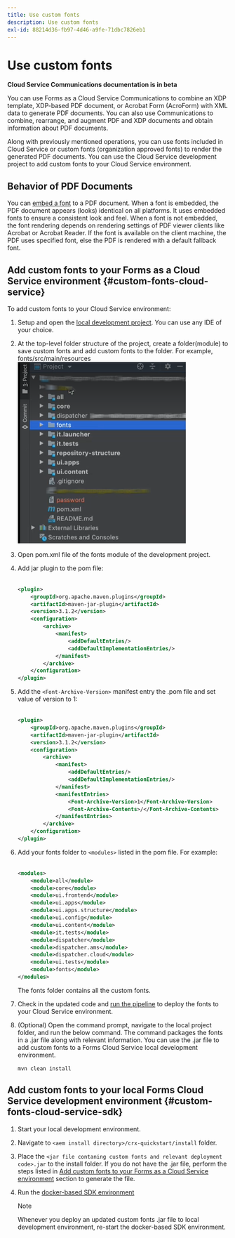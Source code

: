 ```yaml
---
title: Use custom fonts
description: Use custom fonts
exl-id: 88214d36-fb97-4d46-a9fe-71dbc7826eb1
---
```

# Use custom fonts

**Cloud Service Communications documentation is in beta**

You can use Forms as a Cloud Service Communications to combine an XDP template, XDP-based PDF document, or Acrobat Form (AcroForm) with XML data to generate PDF documents. You can also use Communications to combine, rearrange, and augment PDF and XDP documents and obtain information about PDF documents. 

Along with previously mentioned operations, you can use fonts included in Cloud Service or custom fonts (organization approved fonts) to render the generated PDF documents. You can use the Cloud Service development project to add custom fonts to your Cloud Service environment.

## Behavior of PDF Documents

You can [embed a font](https://adobedocs.github.io/experience-manager-forms-cloud-service-developer-reference/api/sync/#tag/PDFOutputOptions) to a PDF document. When a font is embedded, the PDF document appears (looks) identical on all platforms. It uses embedded fonts to ensure a consistent look and feel. When a font is not embedded, the font rendering depends on rendering settings of PDF viewer clients like Acrobat or Acrobat Reader. If the font is available on the client machine, the PDF uses specified font, else the PDF is rendered with a default fallback font.

## Add custom fonts to your Forms as a Cloud Service environment {#custom-fonts-cloud-service}

To add custom fonts to your Cloud Service environment:

1. Setup and open the [local development project](setup-local-development-environment.md). You can use any IDE of your choice.
1. At the top-level folder structure of the project, create a folder(module) to save custom fonts and add custom fonts to the folder. For example, fonts/src/main/resources
![Fonts folder](assets/fonts.png)

1. Open pom.xml file of the fonts module of the development project.
1. Add jar plugin to the pom file:
    ``` xml

    <plugin>
        <groupId>org.apache.maven.plugins</groupId>
        <artifactId>maven-jar-plugin</artifactId>
        <version>3.1.2</version>
        <configuration>
            <archive>
                <manifest>
                    <addDefaultEntries/>
                    <addDefaultImplementationEntries/>
                </manifest>
            </archive>
        </configuration>
    </plugin>

    ```


1. Add the `<Font-Archive-Version>` manifest entry the .pom file and set value of version to 1:

    ``` xml

    <plugin>
        <groupId>org.apache.maven.plugins</groupId>
        <artifactId>maven-jar-plugin</artifactId>
        <version>3.1.2</version>
        <configuration>
            <archive>
                <manifest>
                    <addDefaultEntries/>
                    <addDefaultImplementationEntries/>
                </manifest>
                <manifestEntries>
                    <Font-Archive-Version>1</Font-Archive-Version>
                    <Font-Archive-Contents>/</Font-Archive-Contents>
                </manifestEntries> 
            </archive>
        </configuration>
    </plugin>

    ```

1. Add your fonts folder to `<modules>` listed in the pom file. For example:

    ``` xml

    <modules>
        <module>all</module>
        <module>core</module>
        <module>ui.frontend</module>
        <module>ui.apps</module>
        <module>ui.apps.structure</module>
        <module>ui.config</module>
        <module>ui.content</module>
        <module>it.tests</module>
        <module>dispatcher</module>
        <module>dispatcher.ams</module>
        <module>dispatcher.cloud</module>
        <module>ui.tests</module>
        <module>fonts</module>
    </modules>


    ```

    The fonts folder contains all the custom fonts.

1. Check in the updated code and [run the pipeline](/help/implementing/cloud-manager/deploy-code.md) to deploy the fonts to your Cloud Service environment.

1. (Optional) Open the command prompt, navigate to the local project folder, and run the below command. The command packages the fonts in a .jar file along with relevant information. You can use the .jar file to add custom fonts to a Forms Cloud Service local development environment. 

    ``` shell
    mvn clean install
    ```

## Add custom fonts to your local Forms Cloud Service development environment {#custom-fonts-cloud-service-sdk}

1. Start your local development environment.
1. Navigate to `<aem install directory>/crx-quickstart/install` folder.
1. Place the `<jar file contaning custom fonts and relevant deployment code>.jar` to the install folder. If you do not have the .jar file, perform the steps listed in [Add custom fonts to your Forms as a Cloud Service environment](#custom-fonts-cloud-service) section to generate the file. 
1. Run the [docker-based SDK environment](setup-local-development-environment.md#docker-microservices)


   >[!NOTE]
   >
   >Whenever you deploy an updated  custom fonts .jar file to local development environment, re-start the docker-based SDK environment.
